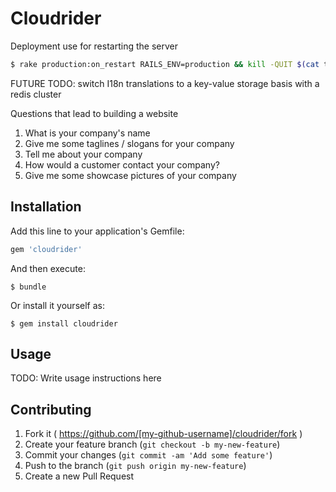 # Cloudrider

Deployment use for restarting the server
```bash
$ rake production:on_restart RAILS_ENV=production && kill -QUIT $(cat tmp/pids/unicorn.pid) && unicorn_rails -c config/unicorn.conf.rb -E production -D
```
FUTURE TODO:
switch I18n translations to a key-value storage basis with a redis cluster

Questions that lead to building a website
1. What is your company's name
2. Give me some taglines / slogans for your company
3. Tell me about your company
4. How would a customer contact your company?
5. Give me some showcase pictures of your company



## Installation

Add this line to your application's Gemfile:

```ruby
gem 'cloudrider'
```

And then execute:

    $ bundle

Or install it yourself as:

    $ gem install cloudrider

## Usage

TODO: Write usage instructions here

## Contributing

1. Fork it ( https://github.com/[my-github-username]/cloudrider/fork )
2. Create your feature branch (`git checkout -b my-new-feature`)
3. Commit your changes (`git commit -am 'Add some feature'`)
4. Push to the branch (`git push origin my-new-feature`)
5. Create a new Pull Request
